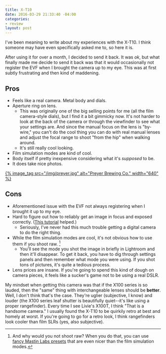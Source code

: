```yaml
---
title: X-T10
date: 2016-03-29 21:33:40 -04:00
categories:
- review
layout: post
---
```


I've been meaning to write about my experiences with the X-T10. I think someone may have even specifically asked me to, so here it is.

After using it for over a month, I decided to send it back. It was _ok_, but what finally made me decide to send it back was that it would occasionally not register the EVF when I brought the camera up to my eye. This was at first subtly frustrating and then kind of maddening.

## Pros

- Feels like a real camera. Metal body and dials.
- Aperture ring on lens.
    - This was originally one of the big selling points for me (all the film camera-style dials), but I find it a bit gimmicky now. It's not harder to look at the back of the camera or through the viewfinder to see what your settings are. And since the manual focus on the lens is "by-wire," you can't do the cool thing you can do with real manual lenses and adjust the focal range to shoot "from the hip" when walking around.
    - It's still really cool looking.
- Film simulation modes are kind of cool.
- Body itself if pretty inexpensive considering what it's _supposed_ to be.
- It does take nice photos.

[{% image_tag src="/img/preyer.jpg" alt="Preyer Brewing Co." width="640" %}](https://www.flickr.com/photos/trey_piepmeier/23456553001/)

## Cons

- Aforementioned issue with the EVF not always registering when I brought it up to my eye.
- Hard to figure out how to reliably get an image in focus and exposed correctly. ([This tutorial][xt10-tutorial] helped.)
    - Seriously, I've never had this much trouble getting a digital camera to do the right thing.
- While the film simulation modes are cool, it's not obvious how to use them if you shoot raw. [^1]
    - You'll see the mode you shot the image in briefly in Lightroom and then it'll disappear. To get it back, you have to dig through settings panels and then remember what mode you were using. If you shot tons of pictures, it's quite a tedious process.
- Lens prices are insane. If you're going to spend this kind of dough on camera pieces, it feels like a sucker's game not to be using a real DSLR.

My mindset when getting this camera was that if the X100 series is so lauded, then the "same" thing with interchangeable lenses should be **better**. Well, I don't think that's the case. They're uglier (subjective, I know) and louder (the X100 series leaf shutter is beautifully quiet--it's like using a proper rangefinder). Every time I see Livie's X100T, I think "That is a handsome camera." I usually found the X-T10 to be quirkily retro at best and homely at worst. If you're going to go for a retro look, I think rangefinders look cooler than film SLRs (yes, also subjective).

[xt10-tutorial]: https://www.youtube.com/watch?v=TI-QwmRrMus
[mastin]: https://mastinlabs.com

[^1]: And why would you not shoot raw? When you do that, you can use [fancy Mastin Labs presets][mastin] that are even nicer than the film simulation modes.
